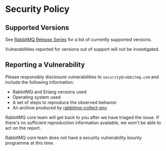# Security Policy

## Supported Versions

See [RabbitMQ Release Series](https://www.rabbitmq.com/versions.html) for a list of currently supported
versions.

Vulnerabilities reported for versions out of support will not be investigated.


## Reporting a Vulnerability

Please responsibly disclosure vulnerabilities to `security@rabbitmq.com` and include the following information:

 * RabbitMQ and Erlang versions used
 * Operating system used
 * A set of steps to reproduce the observed behavior
 * An archive produced by [rabbitmq-collect-env](https://github.com/rabbitmq/support-tools/blob/master/scripts/rabbitmq-collect-env)
 
 RabbitMQ core team will get back to you after we have triaged the issue. If there's no sufficient reproduction
 information available, we won't be able to act on the report.
 
 RabbitMQ core team does not have a security vulnerability bounty programme at this time.
 
